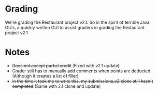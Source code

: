 Grading
=======

We're grading the Restaurant project v2.1. So in the spirit of terrible Java GUIs, a quickly written GUI to assist graders in grading the Restaurant project v2.1

Notes
=====
 + ~~Does not accept partial credit~~ (Fixed with v2.1 update)
 + Grader still has to manually add comments when points are deducted (Although it creates a list of filler)
 + ~~In the time it took me to write this, my submissions_v2 clone still hasn't completed~~ (Same with 2.1 clone and update)
